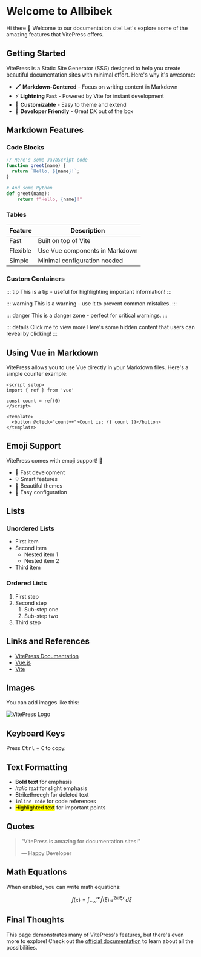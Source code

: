 # <span class="title">Welcome to Allbibek</span>

Hi there 👋 Welcome to our documentation site! Let's explore some of the amazing features that VitePress offers.

## <span class="subtitle">Getting Started</span>

VitePress is a Static Site Generator (SSG) designed to help you create beautiful documentation sites with minimal effort. Here's why it's awesome:

- 🖍 **Markdown-Centered** - Focus on writing content in Markdown
- ⚡ **Lightning Fast** - Powered by Vite for instant development
- 🎨 **Customizable** - Easy to theme and extend
- 🔧 **Developer Friendly** - Great DX out of the box

## <span class="subtitle">Markdown Features</span>

### Code Blocks

```js
// Here's some JavaScript code
function greet(name) {
  return `Hello, ${name}!`;
}
```

```python
# And some Python
def greet(name):
    return f"Hello, {name}!"
```

### Tables

| Feature   | Description                      |
|-----------|----------------------------------|
| Fast      | Built on top of Vite            |
| Flexible  | Use Vue components in Markdown  |
| Simple    | Minimal configuration needed    |

### Custom Containers

::: tip
This is a tip - useful for highlighting important information!
:::

::: warning
This is a warning - use it to prevent common mistakes.
:::

::: danger
This is a danger zone - perfect for critical warnings.
:::

::: details Click me to view more
Here's some hidden content that users can reveal by clicking!
:::

## <span class="subtitle">Using Vue in Markdown</span>

VitePress allows you to use Vue directly in your Markdown files. Here's a simple counter example:

```vue
<script setup>
import { ref } from 'vue'

const count = ref(0)
</script>

<template>
  <button @click="count++">Count is: {{ count }}</button>
</template>
```

## <span class="subtitle">Emoji Support</span>

VitePress comes with emoji support! 🎉

- 🚀 Fast development
- 💡 Smart features
- 🎨 Beautiful themes
- 🔧 Easy configuration

## <span class="subtitle">Lists</span>

### Unordered Lists

- First item
- Second item
  - Nested item 1
  - Nested item 2
- Third item

### Ordered Lists

1. First step
2. Second step
   1. Sub-step one
   2. Sub-step two
3. Third step

## <span class="subtitle">Links and References</span>

- [VitePress Documentation](https://vitepress.dev/)
- [Vue.js](https://vuejs.org/)
- [Vite](https://vitejs.dev/)

## <span class="subtitle">Images</span>

You can add images like this:

![VitePress Logo](https://vitepress.dev/vitepress-logo-large.webp)

## <span class="subtitle">Keyboard Keys</span>

Press <kbd>Ctrl</kbd> + <kbd>C</kbd> to copy.

## <span class="subtitle">Text Formatting</span>

- **Bold text** for emphasis
- *Italic text* for slight emphasis
- ~~Strikethrough~~ for deleted text
- `inline code` for code references
- <mark>Highlighted text</mark> for important points

## <span class="subtitle">Quotes</span>

> "VitePress is amazing for documentation sites!"
> 
> — Happy Developer

## <span class="subtitle">Math Equations</span>

When enabled, you can write math equations:

$$
f(x) = \int_{-\infty}^\infty
    \hat f(\xi)\,e^{2 \pi i \xi x}
    \,d\xi
$$

## <span class="subtitle">Final Thoughts</span>

This page demonstrates many of VitePress's features, but there's even more to explore! Check out the [official documentation](https://vitepress.dev/) to learn about all the possibilities.
